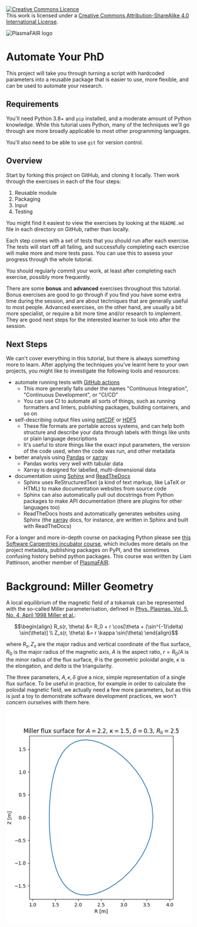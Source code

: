 <a rel="license" href="http://creativecommons.org/licenses/by-sa/4.0/">
<img alt="Creative Commons Licence" style="border-width:0" src="https://i.creativecommons.org/l/by-sa/4.0/88x31.png" />
</a>
<br />This work is licensed under a <a rel="license"
href="http://creativecommons.org/licenses/by-sa/4.0/">Creative Commons
Attribution-ShareAlike 4.0 International License</a>.

![PlasmaFAIR logo](https://plasmafair.github.io/images/full_plus_small_logo.png)


Automate Your PhD
=================

This project will take you through turning a script with hardcoded
parameters into a reusable package that is easier to use, more
flexible, and can be used to automate your research.

Requirements
------------

You'll need Python 3.8+ and `pip` installed, and a moderate amount of
Python knowledge. While this tutorial uses Python, many of the
techniques we'll go through are more broadly applicable to most other
programming languages.

You'll also need to be able to use `git` for version control.

Overview
--------

Start by forking this project on GitHub, and cloning it locally. Then
work through the exercises in each of the four steps:

1. Reusable module
2. Packaging
3. Input
4. Testing

You might find it easiest to view the exercises by looking at the
`README.md` file in each directory on GitHub, rather than locally.

Each step comes with a set of tests that you should run after each
exercise. The tests will start off all failing, and successfully
completing each exercise will make more and more tests pass. You can
use this to assess your progress through the whole tutorial.

You should regularly commit your work, at least after completing each
exercise, possibly more frequently.

There are some **bonus** and **advanced** exercises throughout this
tutorial. Bonus exercises are good to go through if you find you have
some extra time during the session, and are about techniques that are
generally useful to most people. Advanced exercises, on the other
hand, are usually a bit more specialist, or require a bit more time
and/or research to implement. They are good next steps for the
interested learner to look into after the session.

Next Steps
----------

We can't cover everything in this tutorial, but there is always
something more to learn. After applying the techniques you've learnt
here to your own projects, you might like to investigate the following
tools and resources:

- automate running tests with [GitHub actions][actions]
    - This more generally falls under the names "Continuous Integration",
      "Continuous Development", or "CI/CD"
    - You can use CI to automate all sorts of things, such as
      running formatters and linters, publishing packages, building
      containers, and so on
- self-describing output files using [netCDF][netcdf] or [HDF5][hdf5]
    - These file formats are portable across systems, and can help
      both structure and describe your data through labels with things
      like units or plain language descriptions
    - It's useful to store things like the exact input parameters, the
      version of the code used, when the code was run, and other
      metadata
- better analysis using [Pandas][pandas] or [xarray][xarray]
    - Pandas works very well with tabular data
    - Xarray is designed for labelled, multi-dimensional data
- documentation using [Sphinx][sphinx] and [ReadTheDocs][rtd]
    - Sphinx uses ReStructuredText (a kind of text markup, like LaTeX
      or HTML) to make documentation websites from source code
    - Sphinx can also automatically pull out docstrings from Python
      packages to make API documentation (there are plugins for other
      languages too)
    - ReadTheDocs hosts and automatically generates websites using
      Sphinx (the [xarray][xarray] docs, for instance, are written in
      Sphinx and built with ReadTheDocs)

For a longer and more in-depth course on packaging Python please see
[this Software Carpentries incubator course][python_packaging], which
includes more details on the project metadata, publishing packages on
PyPI, and the sometimes confusing history behind python packages. This
course was written by Liam Pattinson, another member of
[PlasmaFAIR][plasmafair].

[actions]: https://docs.github.com/en/actions
[netcdf]: https://www.unidata.ucar.edu/software/netcdf/
[hdf5]: https://www.hdfgroup.org/solutions/hdf5/
[pandas]: https://pandas.pydata.org
[xarray]: https://docs.xarray.dev/en/stable/
[sphinx]: https://www.sphinx-doc.org/en/master/
[rtd]: https://readthedocs.org
[python_packaging]: https://carpentries-incubator.github.io/python_packaging/index.html
[plasmafair]: https://plasmafair.github.io

Background: Miller Geometry
===========================

A local equilibrium of the magnetic field of a tokamak can be
represented with the so-called Miller parameterisation, defined in
[Phys. Plasmas, Vol. 5, No. 4, April 1998 Miller et al.][1]:


```math
\begin{align}
R_s(r, \theta) &= R_0 + r \cos[\theta + (\sin^{-1}\delta) \sin(\theta)] \\
Z_s(r, \theta) &= r \kappa \sin(\theta)
\end{align}
```

where $`R_s, Z_s`$ are the major radius and vertical coordinate of the
flux surface, $`R_0`$ is the major radius of the magnetic axis, $`A`$
is the aspect ratio, $`r = R_0 / A`$ is the minor radius of the flux
surface, $`\theta`$ is the geometric poloidal angle, $`\kappa`$ is the
elongation, and $`delta`$ is the triangularity.

The three parameters, $`A, \kappa, \delta`$ give a nice, simple
representation of a single flux surface. To be useful in practice, for
example in order to calculate the poloidal magnetic field, we actually
need a few more parameters, but as this is just a toy to demonstrate
software development practices, we won't concern ourselves with them
here.

![An example of a Miller parameterised flux surface](.images/example_plot.png "An example of a Miller parameterised flux surface")

[1]: https://doi.org/10.1063/1.872666
